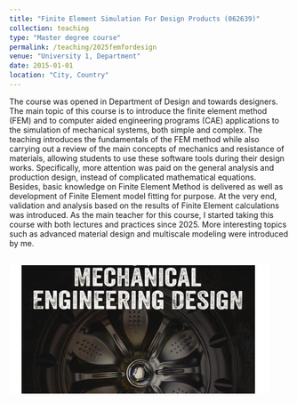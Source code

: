 ```yaml
---
title: "Finite Element Simulation For Design Products (062639)"
collection: teaching
type: "Master degree course"
permalink: /teaching/2025femfordesign
venue: "University 1, Department"
date: 2015-01-01
location: "City, Country"
---
```


The course was opened in Department of Design and towards designers. The main topic of this course is to introduce the finite element method (FEM) and to computer aided engineering programs (CAE) applications to the simulation of mechanical systems, both simple and complex. The teaching introduces the fundamentals of the FEM method while also carrying out a review of the main concepts of mechanics and resistance of materials, allowing students to use these software tools during their design works. Specifically, more attention was paid on the general analysis and production design, instead of complicated mathematical equations. Besides, basic knowledge on Finite Element Method is delivered as well as development of Finite Element model fitting for purpose. At the very end, validation and analysis based on the results of Finite Element calculations was introduced. As the main teacher for this course, I started taking this course with both lectures and practices since 2025. More interesting topics such as advanced material design and multiscale modeling were introduced by me.

<br/><img src='/images/FEMfordesign.png'> 
